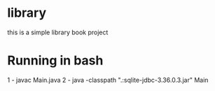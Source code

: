 # library
this is a simple library book project

# Running in bash
1 - javac Main.java
2 - java -classpath ".:sqlite-jdbc-3.36.0.3.jar" Main